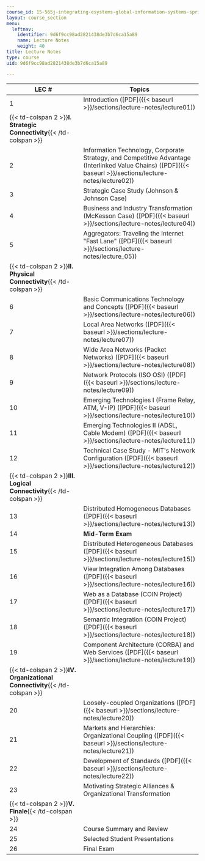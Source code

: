 ```yaml
---
course_id: 15-565j-integrating-esystems-global-information-systems-spring-2002
layout: course_section
menu:
  leftnav:
    identifier: 9d6f9cc98ad2821438de3b7d6ca15a89
    name: Lecture Notes
    weight: 40
title: Lecture Notes
type: course
uid: 9d6f9cc98ad2821438de3b7d6ca15a89

---
```


| LEC # | Topics |
| --- | --- |
| 1 | Introduction ([PDF]({{< baseurl >}}/sections/lecture-notes/lecture01)) |
| {{< td-colspan 2 >}}**I. Strategic Connectivity**{{< /td-colspan >}} ||
| 2 | Information Technology, Corporate Strategy, and Competitive Advantage (Interlinked Value Chains) ([PDF]({{< baseurl >}}/sections/lecture-notes/lecture02)) |
| 3 | Strategic Case Study (Johnson & Johnson Case) |
| 4 | Business and Industry Transformation (McKesson Case) ([PDF]({{< baseurl >}}/sections/lecture-notes/lecture04)) |
| 5 | Aggregators: Traveling the Internet "Fast Lane" ([PDF]({{< baseurl >}}/sections/lecture-notes/lecture_05)) |
| {{< td-colspan 2 >}}**II. Physical Connectivity**{{< /td-colspan >}} ||
| 6 | Basic Communications Technology and Concepts ([PDF]({{< baseurl >}}/sections/lecture-notes/lecture06)) |
| 7 | Local Area Networks ([PDF]({{< baseurl >}}/sections/lecture-notes/lecture07)) |
| 8 | Wide Area Networks (Packet Networks) ([PDF]({{< baseurl >}}/sections/lecture-notes/lecture08)) |
| 9 | Network Protocols (ISO OSI) ([PDF]({{< baseurl >}}/sections/lecture-notes/lecture09)) |
| 10 | Emerging Technologies I (Frame Relay, ATM, V-IP) ([PDF]({{< baseurl >}}/sections/lecture-notes/lecture10)) |
| 11 | Emerging Technologies II (ADSL, Cable Modem) ([PDF]({{< baseurl >}}/sections/lecture-notes/lecture11)) |
| 12 | Technical Case Study - MIT's Network Configuration ([PDF]({{< baseurl >}}/sections/lecture-notes/lecture12)) |
| {{< td-colspan 2 >}}**III. Logical Connectivity**{{< /td-colspan >}} ||
| 13 | Distributed Homogeneous Databases ([PDF]({{< baseurl >}}/sections/lecture-notes/lecture13)) |
| 14 | **Mid-Term Exam** |
| 15 | Distributed Heterogeneous Databases ([PDF]({{< baseurl >}}/sections/lecture-notes/lecture15)) |
| 16 | View Integration Among Databases ([PDF]({{< baseurl >}}/sections/lecture-notes/lecture16)) |
| 17 | Web as a Database (COIN Project) ([PDF]({{< baseurl >}}/sections/lecture-notes/lecture17)) |
| 18 | Semantic Integration (COIN Project) ([PDF]({{< baseurl >}}/sections/lecture-notes/lecture18)) |
| 19 | Component Architecture (CORBA) and Web Services ([PDF]({{< baseurl >}}/sections/lecture-notes/lecture19)) |
| {{< td-colspan 2 >}}**IV. Organizational Connectivity**{{< /td-colspan >}} ||
| 20 | Loosely-coupled Organizations ([PDF]({{< baseurl >}}/sections/lecture-notes/lecture20)) |
| 21 | Markets and Hierarchies: Organizational Coupling ([PDF]({{< baseurl >}}/sections/lecture-notes/lecture21)) |
| 22 | Development of Standards ([PDF]({{< baseurl >}}/sections/lecture-notes/lecture22)) |
| 23 | Motivating Strategic Alliances & Organizational Transformation |
| {{< td-colspan 2 >}}**V. Finale**{{< /td-colspan >}} ||
| 24 | Course Summary and Review |
| 25 | Selected Student Presentations |
| 26 | Final Exam
